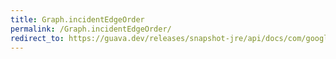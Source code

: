 ```yaml
---
title: Graph.incidentEdgeOrder
permalink: /Graph.incidentEdgeOrder/
redirect_to: https://guava.dev/releases/snapshot-jre/api/docs/com/google/common/graph/Graph.html#incidentEdgeOrder--
---
```

